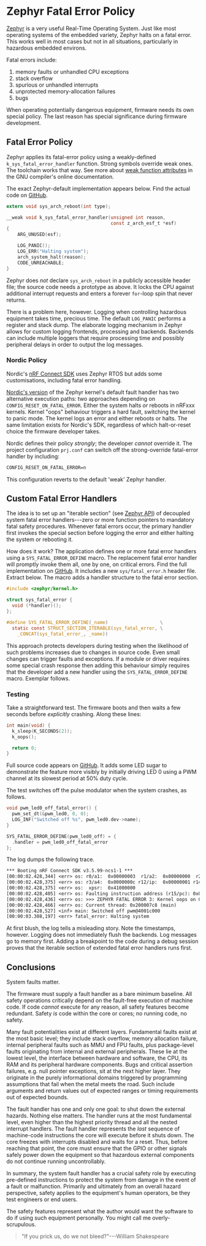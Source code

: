 # Zephyr Fatal Error Policy

[Zephyr](https://www.zephyrproject.org/) is a very useful Real-Time Operating System. Just like most operating systems of the embedded variety, Zephyr halts on a fatal error. This works well in most cases but not in all situations, particularly in hazardous embedded environs.

Fatal errors include:

1.  memory faults or unhandled CPU exceptions
2.  stack overflow
3.  spurious or unhandled interrupts
4.  unprotected memory-allocation failures
5.  bugs

When operating potentially dangerous equipment, firmware needs its own special policy. The last reason has special significance during firmware development.

## Fatal Error Policy

Zephyr applies its fatal-error policy using a weakly-defined `k_sys_fatal_error_handler` function. Strong symbols override weak ones. The toolchain works that way. See more about [weak function attributes](https://gcc.gnu.org/onlinedocs/gcc-4.1.2/gcc/Function-Attributes.html) in the GNU compiler's online documentation.

The exact Zephyr-default implementation appears below. Find the actual code on [GitHub](https://github.com/zephyrproject-rtos/zephyr/blob/main/kernel/fatal.c).

``` c
extern void sys_arch_reboot(int type);

__weak void k_sys_fatal_error_handler(unsigned int reason,
                                      const z_arch_esf_t *esf)
{
    ARG_UNUSED(esf);

    LOG_PANIC();
    LOG_ERR("Halting system");
    arch_system_halt(reason);
    CODE_UNREACHABLE;
}
```

Zephyr does *not* declare `sys_arch_reboot` in a publicly accessible header file; the source code needs a prototype as above. It locks the CPU against additional interrupt requests and enters a forever `for`-loop spin that never returns.

There is a problem here, however. Logging when controlling hazardous equipment takes time, precious time. The default `LOG_PANIC` performs a register and stack dump. The elaborate logging mechanism in Zephyr allows for custom logging frontends, processing and backends. Backends can include multiple loggers that require processing time and possibly peripheral delays in order to output the log messages.

### Nordic Policy

Nordic's [nRF Connect SDK]() uses Zephyr RTOS but adds some customisations, including fatal error handling.

[Nordic's version]() of the Zephyr kernel's default fault handler has two alternative execution paths: two approaches depending on `CONFIG_RESET_ON_FATAL_ERROR`. Either the system halts *or* reboots in nRFxxx kernels. Kernel "oops" behaviour triggers a hard fault, switching the kernel to panic mode. The kernel logs an error and either reboots or halts. The same limitation exists for Nordic's SDK, regardless of which halt-or-reset choice the firmware developer takes.

Nordic defines their policy *strongly*; the developer *cannot* override it. The project configuration `prj.conf` can switch off the strong-override fatal-error handler by including:

``` default
CONFIG_RESET_ON_FATAL_ERROR=n
```

This configuration reverts to the default 'weak' Zephyr handler.

## Custom Fatal Error Handlers

The idea is to set up an "iterable section" (see [Zephyr API](https://docs.zephyrproject.org/latest/index.html)) of decoupled system fatal error handlers---zero or more function pointers to mandatory fatal safety procedures. Whenever fatal errors occur, the primary handler first invokes the special section before logging the error and either halting the system or rebooting it.

How does it work? The application defines one or more fatal error handlers using a `SYS_FATAL_ERROR_DEFINE` macro. The replacement fatal error handler will promptly invoke them all, one by one, on critical errors. Find the full implementation on [GitHub](https://github.com/royratcliffe/zephyr_fatal_error_policy/blob/main/include/sys/fatal_error.h). It includes a new `sys/fatal_error.h` header file. Extract below. The macro adds a handler structure to the fatal error section.

``` c
#include <zephyr/kernel.h>

struct sys_fatal_error {
  void (*handler)();
};

#define SYS_FATAL_ERROR_DEFINE(_name)                   \
  static const STRUCT_SECTION_ITERABLE(sys_fatal_error, \
    _CONCAT(sys_fatal_error_, _name))
```

This approach protects developers during testing when the likelihood of such problems increases due to changes in source code. Even small changes can trigger faults and exceptions. If a module or driver requires some special crash response then adding this behaviour simply requires that the developer add a new handler using the `SYS_FATAL_ERROR_DEFINE` macro. Exemplar follows.

### Testing

Take a straightforward test. The firmware boots and then waits a few seconds before *explicitly* crashing. Along these lines:

``` c
int main(void) {
  k_sleep(K_SECONDS(2));
  k_oops();

  return 0;
}
```

Full source code appears on [GitHub](https://github.com/royratcliffe/zephyr_fatal_error_policy/blob/main/src/main.c). It adds some LED sugar to demonstrate the feature more visibly by initially driving LED $0$ using a PWM channel at its slowest period at 50% duty cycle.

The test switches off the pulse modulator when the system crashes, as follows.

``` c
void pwm_led0_off_fatal_error() {
  pwm_set_dt(&pwm_led0, 0, 0);
  LOG_INF("Switched off %s", pwm_led0.dev->name);
}

SYS_FATAL_ERROR_DEFINE(pwm_led0_off) = {
  .handler = pwm_led0_off_fatal_error
};
```

The log dumps the following trace.

``` default
*** Booting nRF Connect SDK v3.5.99-ncs1-1 ***
[00:00:02.428,344] <err> os: r0/a1:  0x00000003  r1/a2:  0x00000000  r2/a3:  0x00000000
[00:00:02.428,375] <err> os: r3/a4:  0x0000000c r12/ip:  0x00000001 r14/lr:  0x0000453f
[00:00:02.428,375] <err> os:  xpsr:  0x41000000
[00:00:02.428,405] <err> os: Faulting instruction address (r15/pc): 0x000007f2
[00:00:02.428,436] <err> os: >>> ZEPHYR FATAL ERROR 3: Kernel oops on CPU 0
[00:00:02.428,466] <err> os: Current thread: 0x200007c8 (main)
[00:00:02.428,527] <inf> main: Switched off pwm@4001c000
[00:00:03.308,197] <err> fatal_error: Halting system
```

At first blush, the log tells a misleading story. Note the timestamps, however. Logging does not immediately flush the backends. Log messages go to memory first. Adding a breakpoint to the code during a debug session proves that the iterable section of extended fatal error handlers runs first.

## Conclusions

System faults matter.

The firmware must supply a fault handler as a bare minimum baseline. All safety operations critically depend on the fault-free execution of machine code. If code *cannot* execute for any reason, all safety features become redundant. Safety *is* code within the core or cores; no running code, no safety.

Many fault potentialities exist at different layers. Fundamental faults exist at the most basic level; they include stack overflow, memory allocation failure, internal peripheral faults such as MMU and FPU faults, plus package-level faults originating from internal and external peripherals. These lie at the lowest level, the interface between hardware and software, the CPU, its RAM and its peripheral hardware components. Bugs and critical assertion failures, e.g. null pointer exceptions, sit at the next higher layer. They originate in the purely informational domains triggered by programming assumptions that fail when the metal meets the road. Such include arguments and return values out of expected ranges or timing requirements out of expected bounds.

The fault handler has one and only one goal: to shut down the external hazards. Nothing else matters. The handler runs at the most fundamental level, even higher than the highest priority thread and all the nested interrupt handlers. The fault handler represents the *last* sequence of machine-code instructions the core will execute before it shuts down. The core freezes with interrupts disabled and waits for a reset. Thus, before reaching that point, the core must ensure that the GPIO or other signals safely power down the equipment so that hazardous external components do not continue running uncontrollably.

In summary, the system fault handler has a crucial safety role by executing pre-defined instructions to protect the system from damage in the event of a fault or malfunction. Primarily and ultimately from an overall hazard perspective, safety applies to the equipment's human operators, be they test engineers or end users.

The safety features represent what the author would want the software to do if using such equipment personally. You might call me overly-scrupulous.

> "If you prick us, do we not bleed?"---William Shakespeare
